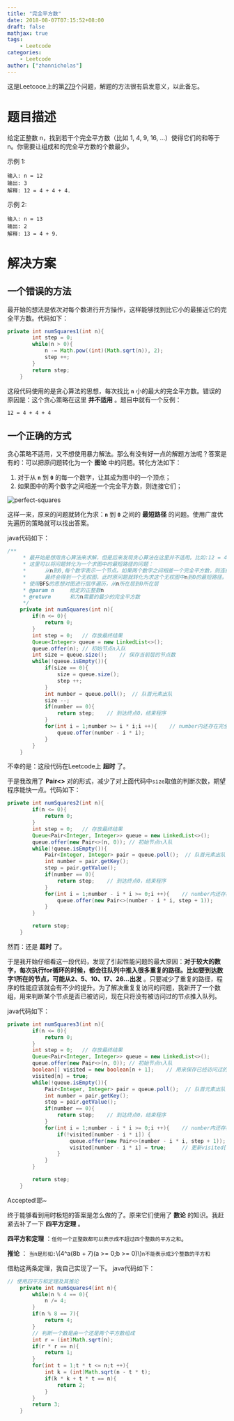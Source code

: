 ```yaml
---
title: "完全平方数"
date: 2018-08-07T07:15:52+08:00
draft: false
mathjax: true
tags: 
    - Leetcode
categories:
    - Leetcode
author: ["zhannicholas"]
---
```


这是Leetcoce上的第[279](https://leetcode-cn.com/problems/perfect-squares/description/)个问题，解题的方法很有启发意义，以此备忘。

# 题目描述

给定正整数 n，找到若干个完全平方数（比如 1, 4, 9, 16, ...）使得它们的和等于 n。你需要让组成和的完全平方数的个数最少。

示例 1:

```example
输入: n = 12
输出: 3
解释: 12 = 4 + 4 + 4.
```

示例 2:

```example
输入: n = 13
输出: 2
解释: 13 = 4 + 9.
```

# 解决方案

## 一个错误的方法

最开始的想法是依次对每个数进行开方操作，这样能够找到比它小的最接近它的完全平方数。代码如下：

```java
private int numSquares1(int n){
        int step = 0;
        while(n > 0){
            n -= Math.pow((int)(Math.sqrt(n)), 2);
            step ++;
        }
        return step;
    }
```

这段代码使用的是贪心算法的思想，每次找比 **`n`** 小的最大的完全平方数。错误的原因是：这个贪心策略在这里 **并不适用** 。题目中就有一个反例：

```example
12 = 4 + 4 + 4
```

## 一个正确的方式

贪心策略不适用，又不想使用暴力解法。那么有没有好一点的解题方法呢？答案是有的：可以把原问题转化为一个 **图论** 中的问题。转化方法如下：

1. 对于从 **`n`** 到 **`0`** 的每一个数字，让其成为图中的一个顶点；
2. 如果图中的两个数字之间相差一个完全平方数，则连接它们；

![perfect-squares](/images/leetcode/perfect-squares.png)

这样一来，原来的问题就转化为求：**`n`** 到 **`0`** 之间的 **最短路径** 的问题。使用广度优先遍历的策略就可以找出答案。

java代码如下：

```java
/**
     * 最开始是想用贪心算法来求解，但是后来发现贪心算法在这里并不适用。比如:12 = 4 + 4 + 4;
     * 这里可以将问题转化为一个求图中的最短路径的问题：
     *      从n到0,每个数字表示一个节点。如果两个数字之间相差一个完全平方数，则连接它们。
     *      最终会得到一个无权图，此时原问题就转化为求这个无权图中n到0的最短路径。
     * 使用BFS的思想对图进行层序遍历，从n所在层到0所在层
     * @param n     给定的正整数n
     * @return      和为n需要的最少的完全平方数
     */
    private int numSquares(int n){
        if(n <= 0){
            return 0;
        }
        int step = 0;   // 存放最终结果
        Queue<Integer> queue = new LinkedList<>();
        queue.offer(n); // 初始节点n入队
        int size = queue.size();    // 保存当前层的节点数
        while(!queue.isEmpty()){
            if(size == 0){
                size = queue.size();
                step ++;
            }
            int number = queue.poll();  // 队首元素出队
            size --;
            if(number == 0){
                return step;    // 到达终点0，结束程序
            }
            for(int i = 1;number >= i * i;i ++){    // number内还存在完全平方数
                queue.offer(number - i * i);
            }
        }
    }
```

不幸的是：这段代码在Leetcode上 **超时** 了。

于是我改用了 **Pair<>** 对的形式，减少了对上面代码中`size`取值的判断次数，期望程序能快一点。代码如下：

```java
private int numSquares2(int n){
        if(n <= 0){
            return 0;
        }
        int step = 0;   // 存放最终结果
        Queue<Pair<Integer, Integer>> queue = new LinkedList<>();
        queue.offer(new Pair<>(n, 0)); // 初始节点n入队
        while(!queue.isEmpty()){
            Pair<Integer, Integer> pair = queue.poll();  // 队首元素出队
            int number = pair.getKey();
            step = pair.getValue();
            if(number == 0){
                return step;    // 到达终点0，结束程序
            }
            for(int i = 1;number - i * i >= 0;i ++){    // number内还存在完全平方数
                queue.offer(new Pair<>(number - i * i, step + 1));
            }
        }

        return step;
    }
```

然而：还是 **超时** 了。

于是我开始仔细看这一段代码，发现了引起性能问题的最大原因：**对于较大的数字，每次执行for循环的时候，都会往队列中推入很多重复的路径。比如要到达数字1所在的节点，可能从2、5、10、17、26...出发** 。只要减少了重复的路径，程序的性能应该就会有不少的提升。为了解决重复复访问的问题，我新开了一个数组，用来判断某个节点是否已被访问，现在只将没有被访问过的节点推入队列。

java代码如下：

```java
private int numSquares3(int n){
        if(n <= 0){
            return 0;
        }
        int step = 0;   // 存放最终结果
        Queue<Pair<Integer, Integer>> queue = new LinkedList<>();
        queue.offer(new Pair<>(n, 0)); // 初始节点n入队
        boolean[] visited = new boolean[n + 1];    // 用来保存已经访问过的节点
        visited[n] = true;
        while(!queue.isEmpty()){
            Pair<Integer, Integer> pair = queue.poll();  // 队首元素出队
            int number = pair.getKey();
            step = pair.getValue();
            if(number == 0){
                return step;    // 到达终点0，结束程序
            }
            for(int i = 1;number - i * i >= 0;i ++){    // number内还存在完全平方数
                if(!visited[number - i * i]) {
                    queue.offer(new Pair<>(number - i * i, step + 1));
                    visited[number - i * i] = true;     // 更新visited[]
                }
            }
        }

        return step;
    }
```

Accepted!耶~

终于能够看到用时极短的答案是怎么做的了。原来它们使用了 **数论** 的知识。我赶紧去补了一下 **四平方定理** 。

**四平方和定理** ：`任何一个正整数都可以表示成不超过四个整数的平方之和`。

**推论** ： `当n是形如:`\\(4^a(8b + 7)(a >= 0;b >= 0)\\)`n不能表示成3个整数的平方和`

借助这两条定理，我自己实现了一下。
java代码如下：

```java
// 使用四平方和定理及其推论
    private int numSquares4(int n){
        while(n % 4 == 0){
            n /= 4;
        }
        if(n % 8 == 7){
            return 4;
        }
        // 判断一个数是由一个还是两个平方数组成
        int r = (int)Math.sqrt(n);
        if(r * r == n){
            return 1;
        }
        for(int t = 1;t * t <= n;t ++){
            int k = (int)Math.sqrt(n - t * t);
            if(k * k + t * t == n){
                return 2;
            }
        }
        return 3;
    }
```
